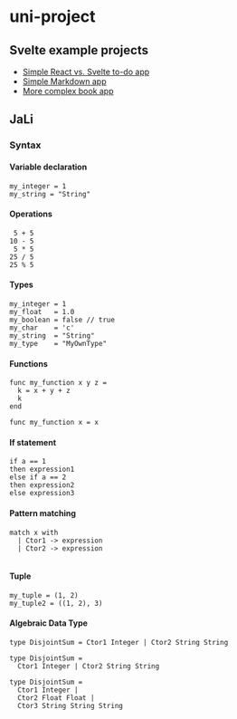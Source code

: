 # uni-project

## Svelte example projects

* [Simple React vs. Svelte to-do app](https://medium.com/javascript-in-plain-english/i-created-the-exact-same-app-in-react-and-svelte-here-are-the-differences-c0bd2cc9b3f8)
* [Simple Markdown app](https://snipcart.com/blog/svelte-js-framework-tutorial)
* [More complex book app](https://blog.logrocket.com/how-to-build-a-simple-svelte-js-app/)

## JaLi

### Syntax

#### Variable declaration

```
my_integer = 1
my_string = "String"
```

#### Operations

```
 5 + 5
10 - 5
 5 * 5
25 / 5
25 % 5
```

#### Types

```
my_integer = 1
my_float   = 1.0
my_boolean = false // true
my_char    = 'c'
my_string  = "String"
my_type    = "MyOwnType"
```

#### Functions

```
func my_function x y z =
  k = x + y + z
  k
end

func my_function x = x
```

#### If statement

```
if a == 1
then expression1
else if a == 2
then expression2
else expression3
```

#### Pattern matching

```
match x with
  | Ctor1 -> expression
  | Ctor2 -> expression
 
```

#### Tuple

```
my_tuple = (1, 2)
my_tuple2 = ((1, 2), 3)
```

#### Algebraic Data Type

```
type DisjointSum = Ctor1 Integer | Ctor2 String String

type DisjointSum =
  Ctor1 Integer | Ctor2 String String

type DisjointSum =
  Ctor1 Integer |
  Ctor2 Float Float |
  Ctor3 String String String
```
